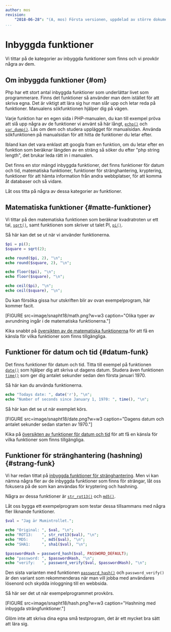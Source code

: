 ```yaml
---
author: mos
revision:
    "2018-06-28": "(A, mos) Första versionen, uppdelad av större dokument."
...
```

Inbyggda funktioner
=======================

Vi tittar på de kategorier av inbyggda funktioner som finns och vi provkör några av dem.



Om inbyggda funktioner {#om}
-----------------------

Php har ett stort antal inbyggda funktioner som underlättar livet som programmerare. Finns det funktioner så använder man dem istället för att skriva egna. Det är viktigt att lära sig hur man slår upp och letar reda på funktioner. Manualens sökfunktionen hjälper dig på vägen.
  
Varje funktion har en egen sida i PHP-manualen, du kan till exempel pröva att slå upp några av de funktioner vi använt så här långt, [`echo()`](http://php.net/manual/en/function.echo.php) och [`var_dump()`](http://php.net/manual/en/function.var_dump.php). Läs om dem och studera upplägget för manualsidan. Använda sökfunktionen på manualsidan för att hitta de funktioner du letar efter.

Ibland kan det vara enklast att googla fram en funktion, om du letar efter en funktion som beräknar längden av en sträng så söker du efter "php string length", det brukar leda rätt in i manualen.

Det finns en stor mängd inbyggda funktioner, det finns funktioner för datum och tid, matematiska funktioner, funktioner för stränghantering, kryptering, funktioner för att hämta information från andra webbplatser, för att komma åt databaser och så vidare.

Låt oss titta på några av dessa kategorier av funktioner.



Matematiska funktioner {#matte-funktioner}
-----------------------

Vi tittar på den matematiska funktionen som beräknar kvadratroten ur ett tal, [`sqrt()`](http://php.net/manual/en/function.sqrt.php), samt funktionen som skriver ut talet PI, [`pi()`](http://php.net/manual/en/function.pi.php).

Så här kan det se ut när vi använder funktionerna.

```php
$pi = pi();
$square = sqrt(2);

echo round($pi, 2), "\n";
echo round($square, 2), "\n";

echo floor($pi), "\n";
echo floor($square), "\n";

echo ceil($pi), "\n";
echo ceil($square), "\n";
```

Du kan försöka gissa hur utskriften blir av ovan exempelprogram, här kommer facit.

[FIGURE src=image/snapht18/math.png?w=w3 caption="Olika typer av avrundning ingår i de matematiska funktionerna."]

Kika snabbt på [översikten av de matematiska funktionerna](http://php.net/manual/en/ref.math.php) för att få en känsla för vilka funktioner som finns tillgängliga.
 


Funktioner för datum och tid {#datum-funk}
-----------------------

Det finns funktioner för datum och tid. Titta till exempel på funktionen [`date()`](http://php.net/manual/en/function.date.php) som hjälper dig att skriva ut dagens datum. Studera även funktionen [`time()`](http://php.net/manual/en/function.time.php) som ger dig antalet sekunder sedan den första januari 1970.

Så här kan du använda funktionerna.

```php
echo "Todays date: ", date('r'), "\n";
echo "Number of seconds since January 1, 1970: ", time(), "\n";
```

Så här kan det se ut när exemplet körs.

[FIGURE src=image/snapht18/date.png?w=w3 caption="Dagens datum och antalet sekunder sedan starten av 1970."]

Kika på [översikten av funktioner för datum och tid](http://php.net/manual/en/ref.datetime.php) för att få en känsla för vilka funktioner som finns tillgängliga.



Funktioner för stränghantering (hashning) {#strang-funk}
-----------------------

Vi har redan tittat på [inbyggda funktioner för stränghantering](./strangar-och-stranghantering#inbyggd). Men vi kan nämna några fler av de inbyggda funktioner som finns för strängar, låt oss fokusera på de som kan användas för kryptering och hashning.

Några av dessa funktioner är [`str_rot13()`](http://php.net/manual/en/function.str_rot13.php) och [`md5()`](http://php.net/manual/en/function.md5.php).

Låt oss bygga ett exempelprogram som testar dessa tillsammans med några fler liknande funktioner.

```php
$val = "Jag är Mumintrollet.";

echo "Original: ", $val, "\n";
echo "ROT13:    ", str_rot13($val), "\n";
echo "MD5:      ", md5($val), "\n";
echo "SHA1:     ", sha1($val), "\n";

$passwordHash = password_hash($val, PASSWORD_DEFAULT);
echo "password: ", $passwordHash, "\n";
echo "verify:   ", password_verify($val, $passwordHash), "\n";
```

Den sista varianten med funktionen [`password_hash()`](http://php.net/manual/en/function.password-hash.php) och `password_verify()` är den variant som rekommenderas när man vill jobba med användares lösenord och skydda inloggning till en webbsida.

Så här ser det ut när exempelprogrammet provkörs.

[FIGURE src=image/snapht18/hash.png?w=w3 caption="Hashning med inbyggda strängfunktioner."]

Glöm inte att skriva dina egna små testprogram, det är ett mycket bra sätt att lära sig.
